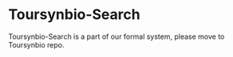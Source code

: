 # Toursynbio-Search

Toursynbio-Search is a part of our formal system, please move to Toursynbio repo.
